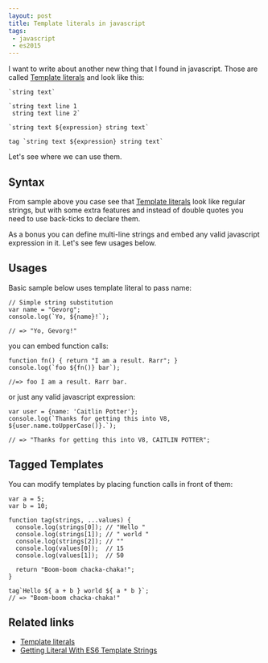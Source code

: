 ```yaml
---
layout: post
title: Template literals in javascript
tags:
 - javascript
 - es2015
---
```

I want to write about another new thing that I found in javascript.
Those are called [Template literals] and look like this:

<pre><code class="language-javascript">`string text`

`string text line 1
 string text line 2`

`string text ${expression} string text`

tag `string text ${expression} string text`
</code></pre>

Let's see where we can use them.
<!--more-->

## Syntax

From sample above you case see that [Template literals] look like regular
strings, but with some extra features and instead of double quotes you
need to use back-ticks to declare them.

As a bonus you can define multi-line strings and embed any valid
 javascript expression in it. Let's see few usages below.
 
## Usages

Basic sample below uses template literal to pass name: 
 
<pre><code class="language-javascript">// Simple string substitution
var name = "Gevorg";
console.log(`Yo, ${name}!`);

// => "Yo, Gevorg!"
</code></pre>
 
you can embed function calls:
 
<pre><code class="language-javascript">function fn() { return "I am a result. Rarr"; }
console.log(`foo ${fn()} bar`);

//=> foo I am a result. Rarr bar.
</code></pre>

or just any valid javascript expression:

<pre><code class="language-javascript">var user = {name: 'Caitlin Potter'};
console.log(`Thanks for getting this into V8, ${user.name.toUpperCase()}.`);

// => "Thanks for getting this into V8, CAITLIN POTTER";
</code></pre>

## Tagged Templates

You can modify templates by placing function calls in front of them:

<pre><code class="language-javascript">var a = 5;
var b = 10;

function tag(strings, ...values) {
  console.log(strings[0]); // "Hello "
  console.log(strings[1]); // " world "
  console.log(strings[2]); // ""
  console.log(values[0]);  // 15
  console.log(values[1]);  // 50

  return "Boom-boom chacka-chaka!";
}

tag`Hello ${ a + b } world ${ a * b }`;
// => "Boom-boom chacka-chaka!"
</code></pre>


## Related links
- [Template literals]
- [Getting Literal With ES6 Template Strings](https://developers.google.com/web/updates/2015/01/ES6-Template-Strings)

[Template literals]: https://developer.mozilla.org/en-US/docs/Web/JavaScript/Reference/Template_literals
